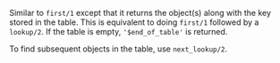 Similar to `first/1` except that it returns the object(s) along with the key
stored in the table. This is equivalent to doing `first/1` followed by a
`lookup/2`. If the table is empty, `'$end_of_table'` is returned.

To find subsequent objects in the table, use `next_lookup/2`.
